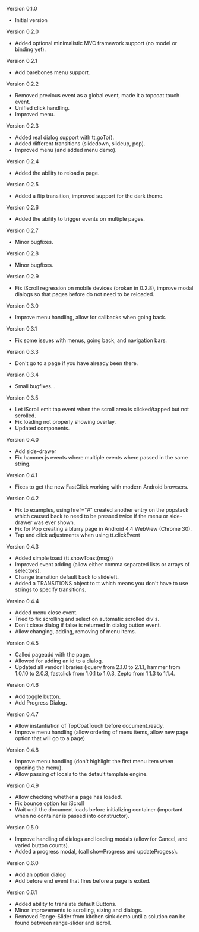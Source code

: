 Version 0.1.0
- Initial version

Version 0.2.0
- Added optional minimalistic MVC framework support (no model or binding yet).

Version 0.2.1
- Add barebones menu support.

Version 0.2.2
- Removed previous event as a global event, made it a topcoat touch event.
- Unified click handling.
- Improved menu.

Version 0.2.3
- Added real dialog support with tt.goTo().
- Added different transitions (slidedown, slideup, pop).
- Improved menu (and added menu demo).

Version 0.2.4
- Added the ability to reload a page.

Version 0.2.5
- Added a flip transition, improved support for the dark theme.

Version 0.2.6
- Added the ability to trigger events on multiple pages.

Version 0.2.7
- Minor bugfixes.

Version 0.2.8
- Minor bugfixes.

Version 0.2.9
- Fix iScroll regression on mobile devices (broken in 0.2.8), improve 
  modal dialogs so that pages before do not need to be reloaded.

Version 0.3.0
- Improve menu handling, allow for callbacks when going back.

Version 0.3.1
- Fix some issues with menus, going back, and navigation bars.

Version 0.3.3
- Don't go to a page if you have already been there.

Version 0.3.4
- Small bugfixes...

Version 0.3.5
- Let iScroll emit tap event when the scroll area is clicked/tapped but not scrolled.
- Fix loading not properly showing overlay.
- Updated components.

Version 0.4.0
- Add side-drawer
- Fix hammer.js events where multiple events where passed in the same string.

Version 0.4.1
- Fixes to get the new FastClick working with modern Android browsers.

Version 0.4.2
- Fix to examples, using href="#" created another entry on the popstack which caused
  back to need to be pressed twice if the menu or side-drawer was ever shown.
- Fix for Pop creating a blurry page in Android 4.4 WebView (Chrome 30).
- Tap and click adjustments when using tt.clickEvent

Version 0.4.3
- Added simple toast (tt.showToast(msg))
- Improved event adding (allow either comma separated lists or arrays of selectors).
- Change transition default back to slideleft.
- Added a TRANSITIONS object to tt which means you don't have to use strings to specify transitions.

Versino 0.4.4
- Added menu close event.
- Tried to fix scrolling and select on automatic scrolled div's.
- Don't close dialog if false is returned in dialog button event.
- Allow changing, adding, removing of menu items.

Version 0.4.5
- Called pageadd with the page.
- Allowed for adding an id to a dialog.
- Updated all vendor libraries (jquery from 2.1.0 to 2.1.1, hammer from 1.0.10 to 2.0.3,
  fastclick from 1.0.1 to 1.0.3, Zepto from 1.1.3 to 1.1.4.

Version 0.4.6
- Add toggle button.
- Add Progress Dialog.

Version 0.4.7
- Allow instantiation of TopCoatTouch before document.ready.
- Improve menu handling (allow ordering of menu items, allow new page option that will go to a page)

Version 0.4.8
- Improve menu handling (don't highlight the first menu item when opening the menu).
- Allow passing of locals to the default template engine.

Version 0.4.9
- Allow checking whether a page has loaded.
- Fix bounce option for iScroll
- Wait until the document loads before initializing container (important
  when no container is passed into constructor).

Version 0.5.0
- Improve handling of dialogs and loading modals (allow for Cancel, and varied button counts).
- Added a progress modal, (call showProgress and updateProgess).

Version 0.6.0
- Add an option dialog
- Add before end event that fires before a page is exited.

Version 0.6.1
- Added ability to translate default Buttons.
- Minor improvements to scrolling, sizing and dialogs.
- Removed Range-Slider from kitchen sink demo until a solution can be found between range-slider and iscroll.

